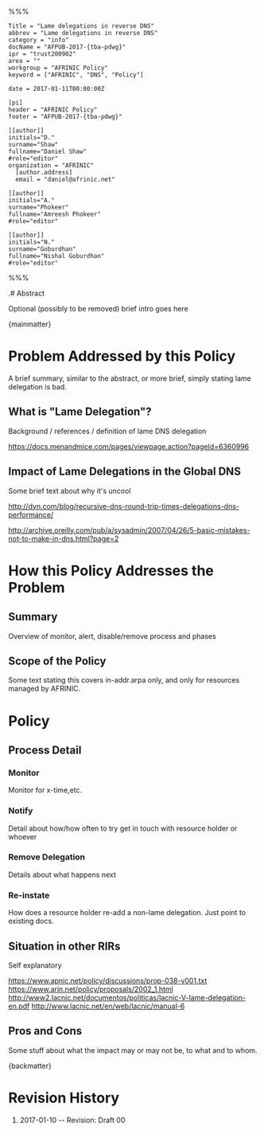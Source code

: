 %%%

    Title = "Lame delegations in reverse DNS"
    abbrev = "Lame delegations in reverse DNS"
    category = "info"
    docName = "AFPUB-2017-{tba-pdwg}"
    ipr = "trust200902"
    area = ""
    workgroup = "AFRINIC Policy"
    keyword = ["AFRINIC", "DNS", "Policy"]

    date = 2017-01-11T00:00:00Z

    [pi]
    header = "AFRINIC Policy"
    footer = "AFPUB-2017-{tba-pdwg}"
    
    [[author]]
    initials="D."
    surname="Shaw"
    fullname="Daniel Shaw"
    #role="editor"
    organization = "AFRINIC"
      [author.address]
      email = "daniel@afrinic.net"

    [[author]]
    initials="A."
    surname="Phokeer"
    fullname="Amreesh Phokeer"
    #role="editor"

    [[author]]
    initials="N."
    surname="Goburdhan"
    fullname="Nishal Goburdhan"
    #role="editor"

%%%

.# Abstract

Optional (possibly to be removed) brief intro goes here

{mainmatter}

# Problem Addressed by this Policy

A brief summary, similar to the abstract, or more brief, simply stating lame delegation is bad.

## What is "Lame Delegation"?

Background / references / definition of lame DNS delegation

https://docs.menandmice.com/pages/viewpage.action?pageId=6360996

## Impact of Lame Delegations in the Global DNS

Some brief text about why it's uncool

http://dyn.com/blog/recursive-dns-round-trip-times-delegations-dns-performance/

http://archive.oreilly.com/pub/a/sysadmin/2007/04/26/5-basic-mistakes-not-to-make-in-dns.html?page=2


# How this Policy Addresses the Problem

## Summary

Overview of monitor, alert, disable/remove process and phases

## Scope of the Policy

Some text stating this covers in-addr.arpa only, and only for resources managed by AFRINIC.


# Policy

## Process Detail

### Monitor

Monitor for x-time,etc.

### Notify

Detail about how/how often to try get in touch with resource holder or whoever

### Remove Delegation

Details about what happens next

### Re-instate

How does a resource holder re-add a non-lame delegation. Just point to existing docs.

## Situation in other RIRs

Self explanatory

https://www.apnic.net/policy/discussions/prop-038-v001.txt
https://www.arin.net/policy/proposals/2002_1.html
http://www2.lacnic.net/documentos/politicas/lacnic-V-lame-delegation-en.pdf
http://www.lacnic.net/en/web/lacnic/manual-6

## Pros and Cons

Some stuff about what the impact may or may not be, to what and to whom.


{backmatter}

# Revision History

 1. 2017-01-10 -- Revision: Draft 00

